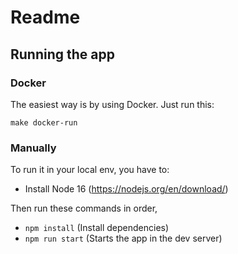 # Readme

## Running the app

### Docker

The easiest way is by using Docker. Just run this:

```
make docker-run
```

### Manually

To run it in your local env, you have to:

- Install Node 16 (https://nodejs.org/en/download/)

Then run these commands in order,

- `npm install` (Install dependencies)
- `npm run start` (Starts the app in the dev server)
